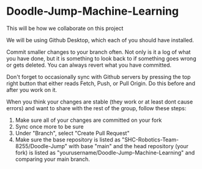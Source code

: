 # Doodle-Jump-Machine-Learning
 
This will be how we collaborate on this project

We will be using Github Desktop, which each of you should have installed.

Commit smaller changes to your branch often. Not only is it a log of what you have done, but it is something to look back to if something goes wrong or gets deleted. You can always revert what you have committed.

Don't forget to occasionally sync with Github servers by pressing the top right button that either reads Fetch, Push, or Pull Origin. Do this before and after you work on it.

When you think your changes are stable (they work or at least dont cause errors) and want to share with the rest of the group, follow these steps:
1. Make sure all of your changes are committed on your fork
1. Sync once more to be sure
1. Under "Branch", select "Create Pull Request"
1. Make sure the base repository is listed as "SHC-Robotics-Team-8255/Doodle-Jump" with base "main" and the head repository (your fork) is listed as "yourusername/Doodle-Jump-Machine-Learning" and comparing your main branch.
